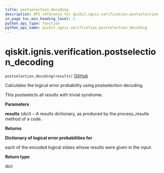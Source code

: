 ```yaml
---
title: postselection_decoding
description: API reference for qiskit.ignis.verification.postselection_decoding
in_page_toc_min_heading_level: 1
python_api_type: function
python_api_name: qiskit.ignis.verification.postselection_decoding
---
```


# qiskit.ignis.verification.postselection\_decoding

<span id="qiskit.ignis.verification.postselection_decoding" />

`postselection_decoding(results)` [GitHub](https://github.com/qiskit-community/qiskit-ignis/tree/stable/0.7/qiskit/ignis/verification/topological_codes/fitters.py "view source code")

Calculates the logical error probability using postselection decoding.

This postselects all results with trivial syndrome.

**Parameters**

**results** (*dict*) – A results dictionary, as produced by the process\_results method of a code.

**Returns**

**Dictionary of logical error probabilities for**

each of the encoded logical states whose results were given in the input.

**Return type**

dict

